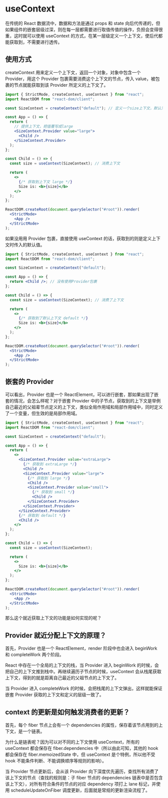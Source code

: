 # useContext

在传统的 React 数据流中，数据和方法是通过 props 和 state 向后代传递的，但如果组件的嵌套层级过深，则在每一层都需要进行取值传值的操作，负担会变得很重，这时就可以使用 useContext 的方式，在某一层级定义一个上下文，使后代都能获取到，不需要进行透传。

## 使用方式

createContext 用来定义一个上下文，返回一个对象，对象中包含一个 Provider，用这个 Provider 包裹需要消费这个上下文的节点，传入 value，被包裹的节点就能获取到该 Provider 所定义的上下文了。

```jsx
import { StrictMode, createContext, useContext } from "react";
import ReactDOM from "react-dom/client";

const SizeContext = createContext("default"); // 定义一个size上下文，默认为default

const App = () => {
  return (
    // 提供上下文，把值覆写成large
    <SizeContext.Provider value="large">
      <Child />
    </SizeContext.Provider>
  );
};

const Child = () => {
  const size = useContext(SizeContext); // 消费上下文

  return (
    <>
      {/* 获取到上下文 large */}
      Size is: <b>{size}</b>
    </>
  );
};

ReactDOM.createRoot(document.querySelector("#root")).render(
  <StrictMode>
    <App />
  </StrictMode>
);
```

如果没用用 Provider 包裹，直接使用 useContext 的话，获取到的则是定义上下文时传入的默认值。

```jsx
import { StrictMode, createContext, useContext } from "react";
import ReactDOM from "react-dom/client";

const SizeContext = createContext("default");

const App = () => {
  return <Child />; // 没有使用Provider包裹
};

const Child = () => {
  const size = useContext(SizeContext); // 消费了上下文

  return (
    <>
      {/* 获取到了默认上下文 default */}
      Size is: <b>{size}</b>
    </>
  );
};

ReactDOM.createRoot(document.querySelector("#root")).render(
  <StrictMode>
    <App />
  </StrictMode>
);
```

## 嵌套的 Provider

可以看出，Provider 也是一个 ReactElement，可以进行嵌套，那如果出现了嵌套的情况，会怎么样呢？对于嵌套 Provider 中的子节点，获取到的上下文是举例自己最近的父祖辈节点定义的上下文，类似全局作用域和局部作用域中，同时定义了一个变量，但生效的是局部作用域。

```jsx
import { StrictMode, createContext, useContext } from "react";
import ReactDOM from "react-dom/client";

const SizeContext = createContext("default");

const App = () => {
  return (
    <>
      <SizeContext.Provider value="extraLarge">
        {/* 获取到 extraLarge */}
        <Child />
        <SizeContext.Provider value="large">
          {/* 获取到 large */}
          <Child />
          <SizeContext.Provider value="small">
            {/* 获取到 small */}
            <Child />
          </SizeContext.Provider>
        </SizeContext.Provider>
      </SizeContext.Provider>
      {/* 获取到 default */}
      <Child />
    </>
  );
};

const Child = () => {
  const size = useContext(SizeContext);

  return (
    <>
      Size is: <b>{size}</b>
    </>
  );
};

ReactDOM.createRoot(document.querySelector("#root")).render(
  <StrictMode>
    <App />
  </StrictMode>
);
```

那么这个就近获取上下文的功能是如何实现的呢？

## Provider 就近分配上下文的原理？

首先，Provider 也是一个 ReactElement，render 阶段中也会进入 beginWork 和 completeWork 两个阶段。

React 中存在一个全局的上下文的栈，当 Provider 进入 beginWork 的时候，会把自己的上下文推到栈中。再继续遍历子节点的时候，useContext 会从栈尾获取上下文，得到的就是距离自己最近的父祖节点的上下文了。

当 Provider 进入 completeWork 的时候，会把栈尾的上下文弹出，这样就能保证嵌套 Provider 获取的上下文和定义的层级一致了。

## context 的更新是如何触发消费者的更新？

首先，每个 fiber 节点上会有一个 dependencies 的属性，保存着该节点用到的上下文，是一个链表。

为什么是链表呢？因为可以对不同的上下文使用 useContext，所有的 useContext 都会保存在 fiber.dependencies 中（所以由此可知，其他的 hook 都会保存在 fiber.memoizedState 中，但 useContext 是个特例，所以他不受 hook 不能条件判断、不能调换顺序等规则的影响）。

当 Provider 节点更新后，会从该 Provider 向下深度优先遍历，查找所有消费了该上下文的节点（查找的规则是：子 fiber 节点的 dependencies 链表中是否包含该上下文），对所有符合条件的节点的对应 dependency 项打上 lane 标记，并使用 scheduleUpdateOnFiber 调度更新，后面就是常规的更新渲染流程了。
